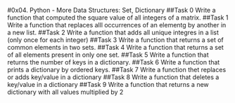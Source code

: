 #0x04. Python - More Data Structures: Set, Dictionary
##Task 0
Write a function that computed the square value of all integers of a matrix.
##Task 1
Write a function that replaces alll occurrences of an elementg by another in a new list.
##Task 2
Write a function that adds all unique integres in a list (only once for each integer)
##Task 3
Write a function that returns a set of common elements in two sets.
##Task 4
Write a function that returns a set of all elements present in only one set.
##Task 5
Write a function that returns the number of keys in a dictionary.
##Task 6
Write a function that prints a dictionary by ordered keys.
##Task 7
Write a function thet replaces or adds key/value in a dictionary
##Task 8
Write a function that deletes a key/value in a dictionary
##Task 9
Write a function that returns a new dictionary with all values multiplied by 2


